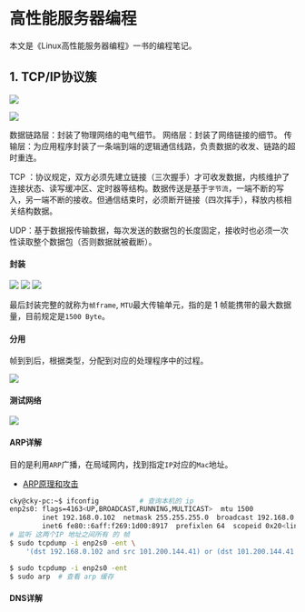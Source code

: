 # 高性能服务器编程

本文是《Linux高性能服务器编程》一书的编程笔记。

## 1. TCP/IP协议簇 

![](https://img.codekissyoung.com/2019/11/01/c611f54e46e1ccf15650594b17d4d1ed.png)

![](https://img.codekissyoung.com/2019/11/01/e6736998203d0366df5677f71a4cbfcf.png)

数据链路层：封装了物理网络的电气细节。
网络层：封装了网络链接的细节。
传输层：为应用程序封装了一条端到端的逻辑通信线路，负责数据的收发、链路的超时重连。

TCP ：协议规定，双方必须先建立链接（三次握手）才可收发数据，内核维护了连接状态、读写缓冲区、定时器等结构。数据传送是基于`字节流`，一端不断的写入，另一端不断的接收。但通信结束时，必须断开链接（四次挥手），释放内核相关结构数据。

UDP：基于数据报传输数据，每次发送的数据包的长度固定，接收时也必须一次性读取整个数据包（否则数据就被截断）。

#### 封装

![](https://img.codekissyoung.com/2019/11/02/85ad7749c95a104f1892b4986989d230.png)
![](https://img.codekissyoung.com/2019/11/02/adb5d58e87d84ce03ccbfc25df06d3a9.png)
![](https://img.codekissyoung.com/2019/11/02/c626938d9063585f1050dbdac16ee655.png)

最后封装完整的就称为`帧frame`, `MTU`最大传输单元，指的是 1 帧能携带的最大数据量，目前规定是`1500 Byte`。

#### 分用

帧到到后，根据类型，分配到对应的处理程序中的过程。

![](https://img.codekissyoung.com/2019/11/02/b6e6d113876f6a8522b23b0dd97ec472.png)

#### 测试网络

![](https://img.codekissyoung.com/2019/11/02/335e546b3b6e16989f78df6136ca6a9e.png)

#### ARP详解

目的是利用`ARP`广播，在局域网内，找到指定`IP`对应的`Mac`地址。

- [ARP原理和攻击](https://blog.51cto.com/13570193/2083332)

```bash
cky@cky-pc:~$ ifconfig          # 查询本机的 ip
enp2s0: flags=4163<UP,BROADCAST,RUNNING,MULTICAST>  mtu 1500
        inet 192.168.0.102  netmask 255.255.255.0  broadcast 192.168.0.255
        inet6 fe80::6aff:f269:1d00:8917  prefixlen 64  scopeid 0x20<link>
# 监听 这两个IP 地址之间所有 的 帧
$ sudo tcpdump -i enp2s0 -ent \
    '(dst 192.168.0.102 and src 101.200.144.41) or (dst 101.200.144.41 and src 192.168.0.102)'

$ sudo tcpdump -i enp2s0 -ent
$ sudo arp  # 查看 arp 缓存
```

#### DNS详解